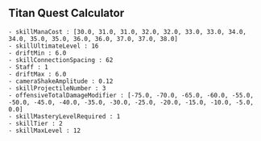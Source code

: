 ## Titan Quest Calculator

    - skillManaCost : [30.0, 31.0, 31.0, 32.0, 32.0, 33.0, 33.0, 34.0, 34.0, 35.0, 35.0, 36.0, 36.0, 37.0, 37.0, 38.0]
    - skillUltimateLevel : 16
    - driftMin : 6.0
    - skillConnectionSpacing : 62
    - Staff : 1
    - driftMax : 6.0
    - cameraShakeAmplitude : 0.12
    - skillProjectileNumber : 3
    - offensiveTotalDamageModifier : [-75.0, -70.0, -65.0, -60.0, -55.0, -50.0, -45.0, -40.0, -35.0, -30.0, -25.0, -20.0, -15.0, -10.0, -5.0, 0.0]
    - skillMasteryLevelRequired : 1
    - skillTier : 2
    - skillMaxLevel : 12
